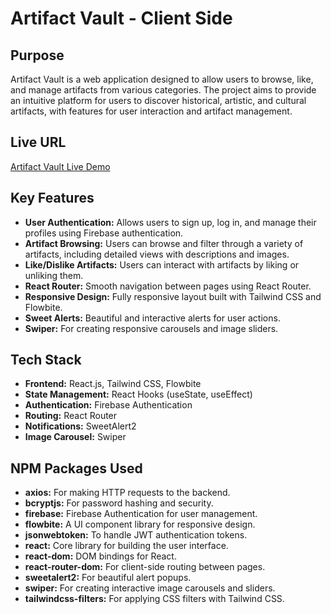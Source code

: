 # Artifact Vault - Client Side

## Purpose
Artifact Vault is a web application designed to allow users to browse, like, and manage artifacts from various categories. The project aims to provide an intuitive platform for users to discover historical, artistic, and cultural artifacts, with features for user interaction and artifact management.

## Live URL
[Artifact Vault Live Demo](https://artifacts-vault.netlify.app/)

## Key Features
- **User Authentication:** Allows users to sign up, log in, and manage their profiles using Firebase authentication.
- **Artifact Browsing:** Users can browse and filter through a variety of artifacts, including detailed views with descriptions and images.
- **Like/Dislike Artifacts:** Users can interact with artifacts by liking or unliking them.
- **React Router:** Smooth navigation between pages using React Router.
- **Responsive Design:** Fully responsive layout built with Tailwind CSS and Flowbite.
- **Sweet Alerts:** Beautiful and interactive alerts for user actions.
- **Swiper:** For creating responsive carousels and image sliders.

## Tech Stack
- **Frontend:** React.js, Tailwind CSS, Flowbite
- **State Management:** React Hooks (useState, useEffect)
- **Authentication:** Firebase Authentication
- **Routing:** React Router
- **Notifications:** SweetAlert2
- **Image Carousel:** Swiper

## NPM Packages Used
- **axios:** For making HTTP requests to the backend.
- **bcryptjs:** For password hashing and security.
- **firebase:** Firebase Authentication for user management.
- **flowbite:** A UI component library for responsive design.
- **jsonwebtoken:** To handle JWT authentication tokens.
- **react:** Core library for building the user interface.
- **react-dom:** DOM bindings for React.
- **react-router-dom:** For client-side routing between pages.
- **sweetalert2:** For beautiful alert popups.
- **swiper:** For creating interactive image carousels and sliders.
- **tailwindcss-filters:** For applying CSS filters with Tailwind CSS.
